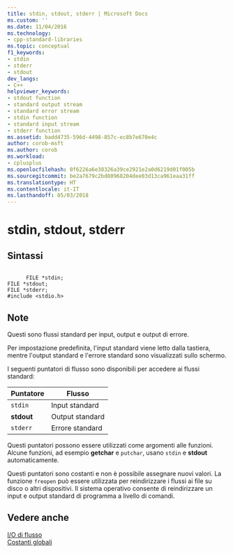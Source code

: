 ```yaml
---
title: stdin, stdout, stderr | Microsoft Docs
ms.custom: ''
ms.date: 11/04/2016
ms.technology:
- cpp-standard-libraries
ms.topic: conceptual
f1_keywords:
- stdin
- stderr
- stdout
dev_langs:
- C++
helpviewer_keywords:
- stdout function
- standard output stream
- standard error stream
- stdin function
- standard input stream
- stderr function
ms.assetid: badd4735-596d-4498-857c-ec8b7e670e4c
author: corob-msft
ms.author: corob
ms.workload:
- cplusplus
ms.openlocfilehash: 0f6226a6e38326a39ce2921e2a0d6219d01f005b
ms.sourcegitcommit: be2a7679c2bd80968204dee03d13ca961eaa31ff
ms.translationtype: HT
ms.contentlocale: it-IT
ms.lasthandoff: 05/03/2018
---
```

# <a name="stdin-stdout-stderr"></a>stdin, stdout, stderr
## <a name="syntax"></a>Sintassi  
  
```  
  
      FILE *stdin;   
FILE *stdout;   
FILE *stderr;   
#include <stdio.h>  
```  
  
## <a name="remarks"></a>Note  
 Questi sono flussi standard per input, output e output di errore.  
  
 Per impostazione predefinita, l'input standard viene letto dalla tastiera, mentre l'output standard e l'errore standard sono visualizzati sullo schermo.  
  
 I seguenti puntatori di flusso sono disponibili per accedere ai flussi standard:  
  
|Puntatore|Flusso|  
|-------------|------------|  
|`stdin`|Input standard|  
|**stdout**|Output standard|  
|`stderr`|Errore standard|  
  
 Questi puntatori possono essere utilizzati come argomenti alle funzioni. Alcune funzioni, ad esempio **getchar** e `putchar`, usano `stdin` e **stdout** automaticamente.  
  
 Questi puntatori sono costanti e non è possibile assegnare nuovi valori. La funzione `freopen` può essere utilizzata per reindirizzare i flussi ai file su disco o altri dispositivi. Il sistema operativo consente di reindirizzare un input e output standard di programma a livello di comandi.  
  
## <a name="see-also"></a>Vedere anche  
 [I/O di flusso](../c-runtime-library/stream-i-o.md)   
 [Costanti globali](../c-runtime-library/global-constants.md)